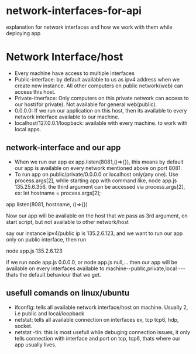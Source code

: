 # network-interfaces-for-api
explanation for network interfaces and how we work with them while deploying app

# Network Interface/host
* Every machine have access to multiple interfaces
* Public-interface: by default available to us as ipv4 address when we create new instance. All other computers on public network(web) can access this host.
* Private-itnerface: Only computers on this private network can access to our host(for private). Not available for general web(public).
* 0.0.0.0: If we run our application on this host, then its available to every network interface available to our machine.
* localhost/127.0.0.1/loopback: available with every machine. to work with local apps.

## network-interface and our app
* When we run our app ex app.listen(8081,()=>{}), this means by default our app is available on every network mentioned above on port 8081.
* To run app on public/private/0.0.0.0 or localhost only(any one). Use process.args[2], while starting app with command like, node app.js 135.25.6.356, the third argument can be accessed via process.args[2],
ex:
let hostname = process.args[2];

app.listen(8081, hostname, ()=>{})

Now our app will be available on the host that we pass as 3rd argument, on start script, but not available to other network/host

say our instance ipv4/public ip is 135.2.6.123, and we want to run our app only on public interface, then run 

node app.js 135.2.6.123

if we run node app.js 0.0.0.0, or node app.js null,... then our app will be available on every interfaces available to machine--public,private,local --- thats the default behaviour that we get.

## usefull comands on linux/ubuntu
 * ifconfig: tells all available network interface/host on machine. Usually 2, i.e public and local/loopback
 * netstat: tells all available connection on interfaces ex, tcp tcp6, hdp, socket.
 * netstat -tln: this is most usefull while debuging connection issues, it only tells connection with interface and port on tcp, tcp6, thats where our app usually lives.
